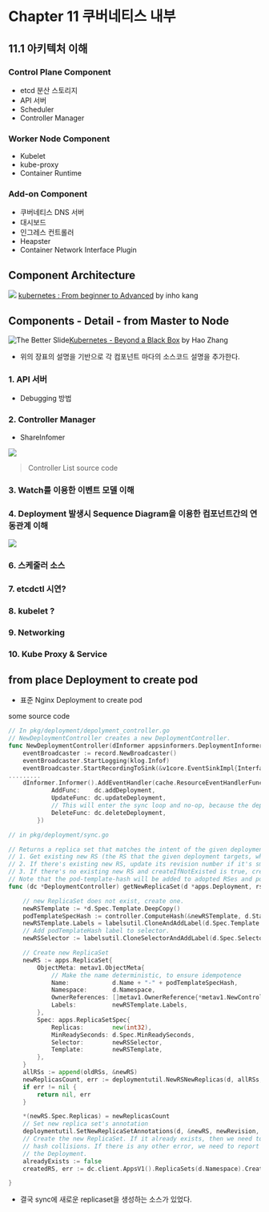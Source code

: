 # Chapter 11 쿠버네티스 내부

## 11.1 아키텍처 이해

### Control Plane Component
 - etcd 분산 스토리지
 - API 서버
 - Scheduler
 - Controller Manager

### Worker Node Component
 - Kubelet
 - kube-proxy
 - Container Runtime

 ### Add-on Component
  - 쿠버네티스 DNS 서버
  - 대시보드
  - 인그레스 컨트롤러
  - Heapster
  - Container Network Interface Plugin

## Component Architecture

![](img/arch.png)
[kubernetes : From beginner to Advanced](https://www.slideshare.net/InhoKang2/kubernetes-from-beginner-to-advanced) by inho kang


## Components - Detail - from Master to Node
![The Better Slide](img/etcd.png)[Kubernetes - Beyond a Black Box](https://www.slideshare.net/harryzhang735/kubernetes-beyond-a-black-box-part-1) by Hao Zhang
 - 위의 장표의 설명을 기반으로 각 컴포넌트 마다의 소스코드 설명을 추가한다. 

### 1. API 서버 
 - Debugging 방법 

### 2. Controller Manager
 - ShareInfomer

![](img/controller-manager.png)

 > Controller List source code 


### 3. Watch를 이용한 이벤트 모델 이해

### 4. Deployment 발생시 Sequence Diagram을 이용한 컴포넌트간의 연동관계 이해
 ![](img/sequence.png)

### 6. 스케줄러 소스


### 7. etcdctl 시연?


### 8. kubelet ?


### 9. Networking

### 10. Kube Proxy & Service











## from place Deployment to create pod 
- 표준 Nginx Deployment to create pod 

some source code
```go
// In pkg/deployment/depolyment_controller.go
// NewDeploymentController creates a new DeploymentController.
func NewDeploymentController(dInformer appsinformers.DeploymentInformer, rsInformer appsinformers.ReplicaSetInformer, podInformer coreinformers.PodInformer, client clientset.Interface) (*DeploymentController, error) {
	eventBroadcaster := record.NewBroadcaster()
	eventBroadcaster.StartLogging(klog.Infof)
    eventBroadcaster.StartRecordingToSink(&v1core.EventSinkImpl{Interface: client.CoreV1().Events("")})
.........    
    dInformer.Informer().AddEventHandler(cache.ResourceEventHandlerFuncs{
            AddFunc:    dc.addDeployment,
            UpdateFunc: dc.updateDeployment,
            // This will enter the sync loop and no-op, because the deployment has been deleted from the store.
            DeleteFunc: dc.deleteDeployment,
        })

// in pkg/deployment/sync.go

// Returns a replica set that matches the intent of the given deployment. Returns nil if the new replica set doesn't exist yet.
// 1. Get existing new RS (the RS that the given deployment targets, whose pod template is the same as deployment's).
// 2. If there's existing new RS, update its revision number if it's smaller than (maxOldRevision + 1), where maxOldRevision is the max revision number among all old RSes.
// 3. If there's no existing new RS and createIfNotExisted is true, create one with appropriate revision number (maxOldRevision + 1) and replicas.
// Note that the pod-template-hash will be added to adopted RSes and pods.
func (dc *DeploymentController) getNewReplicaSet(d *apps.Deployment, rsList, oldRSs []*apps.ReplicaSet, createIfNotExisted bool) (*apps.ReplicaSet, error) {

    // new ReplicaSet does not exist, create one.
	newRSTemplate := *d.Spec.Template.DeepCopy()
	podTemplateSpecHash := controller.ComputeHash(&newRSTemplate, d.Status.CollisionCount)
	newRSTemplate.Labels = labelsutil.CloneAndAddLabel(d.Spec.Template.Labels, apps.DefaultDeploymentUniqueLabelKey, podTemplateSpecHash)
	// Add podTemplateHash label to selector.
	newRSSelector := labelsutil.CloneSelectorAndAddLabel(d.Spec.Selector, apps.DefaultDeploymentUniqueLabelKey, podTemplateSpecHash)

	// Create new ReplicaSet
	newRS := apps.ReplicaSet{
		ObjectMeta: metav1.ObjectMeta{
			// Make the name deterministic, to ensure idempotence
			Name:            d.Name + "-" + podTemplateSpecHash,
			Namespace:       d.Namespace,
			OwnerReferences: []metav1.OwnerReference{*metav1.NewControllerRef(d, controllerKind)},
			Labels:          newRSTemplate.Labels,
		},
		Spec: apps.ReplicaSetSpec{
			Replicas:        new(int32),
			MinReadySeconds: d.Spec.MinReadySeconds,
			Selector:        newRSSelector,
			Template:        newRSTemplate,
		},
	}
	allRSs := append(oldRSs, &newRS)
	newReplicasCount, err := deploymentutil.NewRSNewReplicas(d, allRSs, &newRS)
	if err != nil {
		return nil, err
	}

	*(newRS.Spec.Replicas) = newReplicasCount
	// Set new replica set's annotation
	deploymentutil.SetNewReplicaSetAnnotations(d, &newRS, newRevision, false)
	// Create the new ReplicaSet. If it already exists, then we need to check for possible
	// hash collisions. If there is any other error, we need to report it in the status of
	// the Deployment.
	alreadyExists := false
	createdRS, err := dc.client.AppsV1().ReplicaSets(d.Namespace).Create(&newRS)

}
```


 - 결국 sync에 새로운 replicaset을 생성하는 소스가 있었다. 


